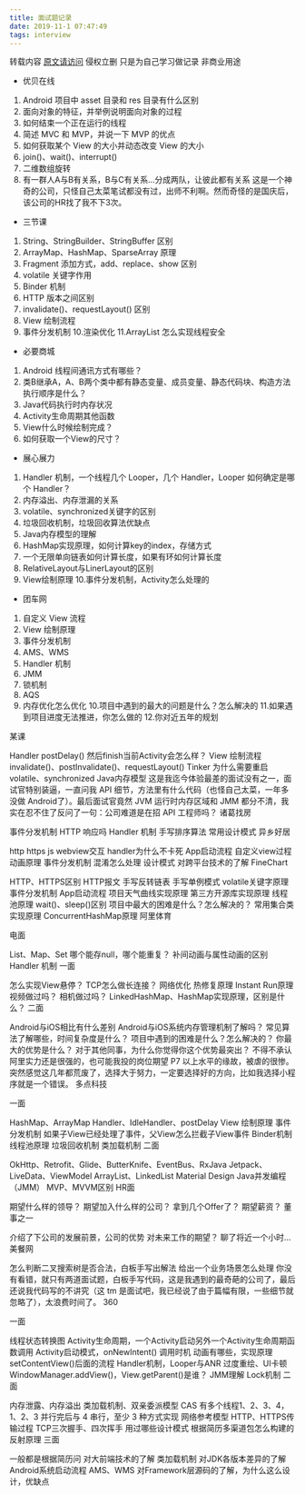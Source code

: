 ```yaml
---
title: 面试题记录
date: 2019-11-1 07:47:49
tags: interview
---
```


<!-- more -->

转载内容 [原文请访问](https://mp.weixin.qq.com/s/G1nECewQob5lcHb21ZwOZg) 侵权立删 只是为自己学习做记录 非商业用途
- 优贝在线

1. Android 项目中 asset 目录和 res 目录有什么区别
2. 面向对象的特征，并举例说明面向对象的过程
3. 如何结束一个正在运行的线程
4. 简述 MVC 和 MVP，并说一下 MVP 的优点
5. 如何获取某个 View 的大小并动态改变 View 的大小
6. join()、wait()、interrupt()
7. 二维数组旋转
8. 有一群人A与B有关系，B与C有关系...分成两队，让彼此都有关系
这是一个神奇的公司，只怪自己太菜笔试都没有过，出师不利啊。然而奇怪的是国庆后，该公司的HR找了我不下3次。

- 三节课
1. String、StringBuilder、StringBuffer 区别
2. ArrayMap、HashMap、SparseArray 原理
3. Fragment 添加方式，add、replace、show 区别
4. volatile 关键字作用
5. Binder 机制
6. HTTP 版本之间区别
7. invalidate()、requestLayout() 区别
8. View 绘制流程
9. 事件分发机制
10.渲染优化
11.ArrayList 怎么实现线程安全

- 必要商城

1. Android 线程间通讯方式有哪些？
2. 类B继承A，A、B两个类中都有静态变量、成员变量、静态代码块、构造方法执行顺序是什么？
3. Java代码执行时内存状况
4. Activity生命周期其他函数
6. View什么时候绘制完成？
7. 如何获取一个View的尺寸？

- 展心展力

1. Handler 机制，一个线程几个 Looper，几个 Handler，Looper 如何确定是哪个 Handler？
2. 内存溢出、内存泄漏的关系
3. volatile、synchronized关键字的区别
4. 垃圾回收机制，垃圾回收算法优缺点
5. Java内存模型的理解
6. HashMap实现原理，如何计算key的index，存储方式
7. 一个无限单向链表如何计算长度，如果有环如何计算长度
8. RelativeLayout与LinerLayout的区别
9. View绘制原理
10.事件分发机制，Activity怎么处理的

- 团车网

1. 自定义 View 流程
2. View 绘制原理
3. 事件分发机制
4. AMS、WMS
5. Handler 机制
6. JMM
7. 锁机制
8. AQS
9. 内存优化怎么优化
10.项目中遇到的最大的问题是什么？怎么解决的
11.如果遇到项目进度无法推进，你怎么做的
12.你对近五年的规划

某课

Handler postDelay() 然后finish当前Activity会怎么样？
View 绘制流程
invalidate()、postInvalidate()、requestLayout()
Tinker 为什么需要重启
volatile、synchronized
Java内存模型
这是我迄今体验最差的面试没有之一，面试官特别装逼，一直问我 API 细节，方法里有什么代码（也怪自己太菜，一年多没做 Android了）。最后面试官竟然 JVM 运行时内存区域和 JMM 都分不清，我实在忍不住了反问了一句：公司难道是在招 API 工程师吗？
诸葛找房

事件分发机制
HTTP 响应吗
Handler 机制
手写排序算法
常用设计模式
异乡好居

http https
js webview交互
handler为什么不卡死
App启动流程
自定义view过程
动画原理
事件分发机制
混淆怎么处理
设计模式
对跨平台技术的了解
FineChart

HTTP、HTTPS区别
HTTP报文
手写反转链表
手写单例模式
volatile关键字原理
事件分发机制
App启动流程
项目天气曲线实现原理
第三方开源库实现原理
线程池原理
wait()、sleep()区别
项目中最大的困难是什么？怎么解决的？
常用集合类实现原理
ConcurrentHashMap原理
阿里体育

电面

List、Map、Set 哪个能存null，哪个能重复？
补间动画与属性动画的区别
Handler 机制
一面

怎么实现View悬停？
TCP怎么做长连接？
网络优化
热修复原理
Instant Run原理
视频做过吗？
相机做过吗？
LinkedHashMap、HashMap实现原理，区别是什么？
二面

Android与iOS相比有什么差别
Android与iOS系统内存管理机制了解吗？
常见算法了解哪些，时间复杂度是什么？
项目中遇到的困难是什么？怎么解决的？
你最大的优势是什么？
对于其他同事，为什么你觉得你这个优势最突出？
不得不承认阿里实力还是很强的，也可能我投的岗位期望 P7 以上水平的缘故，被虐的很惨。突然感觉这几年都荒废了，选择大于努力，一定要选择好的方向，比如我选择小程序就是一个错误。
多点科技

一面

HashMap、ArrayMap
Handler、IdleHandler、postDelay
View 绘制原理
事件分发机制
如果子View已经处理了事件，父View怎么拦截子View事件
Binder机制
线程池原理
垃圾回收机制
类加载机制
二面

OkHttp、Retrofit、Glide、ButterKnife、EventBus、RxJava
Jetpack、LiveData、ViewModel
ArrayList、LinkedList
Material Design
Java并发编程（JMM）
MVP、MVVM区别
HR面

期望什么样的领导？
期望加入什么样的公司？
拿到几个Offer了？
期望薪资？
董事之一

介绍了下公司的发展前景，公司的优势
对未来工作的期望？
聊了将近一个小时...
美餐网

怎么判断二叉搜索树是否合法，白板手写出解法
给出一个业务场景怎么处理
你没有看错，就只有两道面试题，白板手写代码，这是我遇到的最奇葩的公司了，最后还说我代码写的不讲究（这 tm 是面试吧，我已经说了由于篇幅有限，一些细节就忽略了），太浪费时间了。
360

一面

线程状态转换图
Activity生命周期，一个Activity启动另外一个Activity生命周期函数调用
Activity启动模式，onNewIntent() 调用时机
动画有哪些，实现原理
setContentView()后面的流程
Handler机制，Looper与ANR
过度重绘、UI卡顿
WindowManager.addView()，View.getParent()是谁？
JMM理解
Lock机制
二面

内存泄露、内存溢出
类加载机制、双亲委派模型
CAS
有多个线程1、2、3、4，1、2、3 并行完后与 4 串行，至少 3 种方式实现
网络参考模型
HTTP、HTTPS传输过程
TCP三次握手、四次挥手
用过哪些设计模式
根据简历多渠道包怎么构建的
反射原理
三面

一般都是根据简历问
对大前端技术的了解
类加载机制
对JDK各版本差异的了解
Android系统启动流程
AMS、WMS
对Framework层源码的了解，为什么这么设计，优缺点

